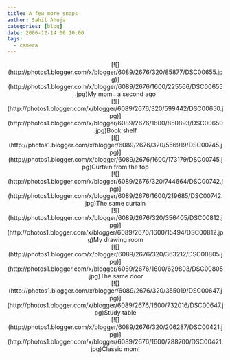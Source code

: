 ```yaml
---
title: A few more snaps
author: Sahil Ahuja
categories: [blog]
date: 2006-12-14 06:10:00
tags:
  - camera
---
```


<div style="text-align:center;">[![](http://photos1.blogger.com/x/blogger/6089/2676/320/85877/DSC00655.jpg)](http://photos1.blogger.com/x/blogger/6089/2676/1600/225566/DSC00655.jpg)My mom.. a second ago
</div>
<div style="text-align:center;">[![](http://photos1.blogger.com/x/blogger/6089/2676/320/599442/DSC00650.jpg)](http://photos1.blogger.com/x/blogger/6089/2676/1600/850893/DSC00650.jpg)Book shelf
</div>

<div style="text-align:center;">[![](http://photos1.blogger.com/x/blogger/6089/2676/320/556919/DSC00745.jpg)](http://photos1.blogger.com/x/blogger/6089/2676/1600/173179/DSC00745.jpg)Curtain from the top
</div>
<div style="text-align:center;">[![](http://photos1.blogger.com/x/blogger/6089/2676/320/744664/DSC00742.jpg)](http://photos1.blogger.com/x/blogger/6089/2676/1600/219685/DSC00742.jpg)The same curtain
</div>
<div style="text-align:center;">[![](http://photos1.blogger.com/x/blogger/6089/2676/320/356405/DSC00812.jpg)](http://photos1.blogger.com/x/blogger/6089/2676/1600/15494/DSC00812.jpg)My drawing room

</div><div style="text-align:center;">[![](http://photos1.blogger.com/x/blogger/6089/2676/320/363212/DSC00805.jpg)](http://photos1.blogger.com/x/blogger/6089/2676/1600/629803/DSC00805.jpg)The same door

</div><div style="text-align:center;">[![](http://photos1.blogger.com/x/blogger/6089/2676/320/355019/DSC00647.jpg)](http://photos1.blogger.com/x/blogger/6089/2676/1600/732016/DSC00647.jpg)Study table

</div><div style="text-align:center;">[![](http://photos1.blogger.com/x/blogger/6089/2676/320/206287/DSC00421.jpg)](http://photos1.blogger.com/x/blogger/6089/2676/1600/288700/DSC00421.jpg)Classic mom!</div>
